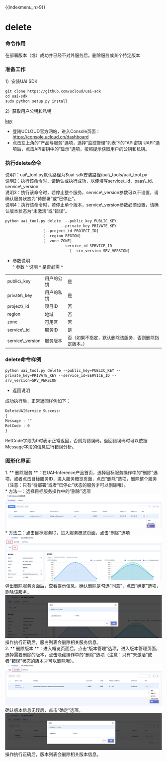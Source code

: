 {{indexmenu_n>9}}

# delete

### 命令作用

在部署版本（[](/ai/uai-inference/use/oplist/deploy)或[](/ai/uai-inference/use/oplist/deploydocker)）成功并已经[](/ai/uai-inference/use/oplist/stop)不对外服务后，删除服务或某个特定版本  

### 准备工作

1）安装UAI SDK

    git clone https://github.com/ucloud/uai-sdk
    cd uai-sdk
    sudo python setup.py install

2）获取用户公钥和私钥

[key](/ai/uai-inference/base/key)

  - 登陆UCLOUD官方网站，进入Console页面：<https://console.ucloud.cn/dashboard>
  - 点击左上角的“产品与服务”选项，选择“监控管理”列表下的“API密钥
    UAPI”选项后，点击API密钥中的“显示”选项，按照提示获取用户的公钥和私钥。

### 执行delete命令

说明1：uai\\\_tool.py默认路径为$uai-sdk安装路径/uai\\\_tools/uai\\\_tool.py  
说明2：执行该命令时，请确认[](/ai/uai-inference/use/oplist/deploy)或[](/ai/uai-inference/use/oplist/deploydocker)执行成功，以便填写service\\\_id、paas\\\_id、service\\\_version  
说明3：执行该命令时，若停止整个服务，service\\\_version参数可以不设置，请确认服务状态为“待部署”或“已停止”。  
说明4：执行该命令时，若停止单个版本，service\\\_version参数必须设置，请确认版本状态为“未激活”或“错误”。  

    python uai_tool.py delete  --public_key PUBLIC_KEY
                             --private_key PRIVATE_KEY
                     [--project_id PROJECT_ID]
                     [--region REGION]
                     [--zone ZONE]
                             --service_id SERVICE_ID
                                 [--srv_version SRV_VERSION]

  - 参数说明  
    ^ 参数 ^ 说明 ^ 是否必需 ^

|                    |       |                            |
| ------------------ | ----- | -------------------------- |
| public\\\_key      | 用户的公钥 | 是                          |
| private\\\_key     | 用户的私钥 | 是                          |
| project\\\_id      | 项目ID  | 否                          |
| region             | 地域    | 否                          |
| zone               | 可用区   | 否                          |
| service\\\_id      | 服务ID  | 是                          |
| service\\\_version | 服务版本  | 否（如果不指定，默认删除该服务，否则删除指定版本。） |

### delete命令样例

    python uai_tool.py delete --public_key=PUBLIC_KEY --private_key=PRIVATE_KEY --service_id=SERVICE_ID --srv_version=SRV_VERSION

  - 返回说明

成功执行后，正常返回样例如下：

    DeleteUAIService Success:
    {
    Message : ""
    RetCode : 0
    }

RetCode字段为0时表示正常返回，否则为错误码。返回错误码时可以依据Message字段的信息进行错误分析。

### 图形化界面

1\. \*\* 删除服务
\*\*：在UAI-Inference产品首页，选择目标服务操作中的“删除”选项，或者点击目标服务ID，进入服务概览页面，点击“删除”选项，删除整个服务（注意：只有“待部署”或者“已停止”状态的服务才可以删除哦）。  
\* 方法一：选择目标服务操作中的“删除”选项  
![](/images/use/oplist/delete/delete0.png)  
\* 方法二：点击目标服务ID，进入服务概览页面，点击“删除”选项  
![](/images/use/oplist/delete/delete1.png)  
弹出删除服务页面后，查看提示信息，确认删除是勾选“同意”，点击“确定”选项，删除该服务。  
![](/images/use/oplist/delete/delete2.png)  
操作执行正确后，服务列表会删除相关服务信息。  
2\. \*\* 删除版本
\*\*：进入概览页面后，点击“版本管理”选项，进入版本管理页面，选择需要删除的版本，点击隐藏操作中的“删除”选项（注意：只有“未激活”或者“错误”状态的版本才可以删除哦）。  
![](/images/use/oplist/delete/delete3.png)  
确认版本信息无误后，点击“确定”选项。  
![](/images/use/oplist/delete/delete4.png)  
操作执行正确后，版本列表会删除相关版本信息。

